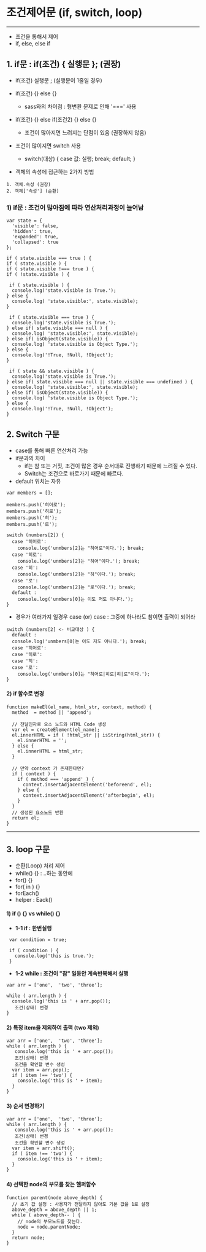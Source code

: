 # 조건제어문 (if, switch, loop)
---
- 조건을 통해서 제어
- if, else, else if  

## 1. if문 : if(조건) { 실행문 }; (권장)
- if(조건) 실행문 ; (실행문이 1줄일 경우)
- if(조건) {} else {}
  - sass와의 차이점 : 형변환 문제로 인해 '===' 사용
- if(조건) {} else if(조건2) {} else {}
  - 조건이 많아지면 느려지는 단점이 있음 (권장하지 않음)
- 조건이 많이지면 switch 사용
  - switch(대상) { case 값: 실행; break; default; }

- 객체의 속성에 접근하는 2가지 방법
```
1. 객체.속성 (권장)
2. 객체['속성'] (순환)
```

### 1) if문 : 조건이 많아짐에 따라 연산처리과정이 늘어남
```
var state = {
  'visible': false,
  'hidden': true,
  'expanded': true,
  'collapsed': true
};
```
```
if ( state.visible === true ) {
if ( state.visible ) {
if ( state.visible !=== true ) {
if ( !state.visible ) {
```
```
 if ( state.visible ) {
  console.log('state.visible is True.');
} else {
  console.log( 'state.visible:', state.visible);
}
```
```
 if ( state.visible === true ) {
  console.log('state.visible is True.');
} else if( state.visible === null ) {
  console.log( 'state.visible:', state.visible);
} else if( isObject(state.visible)) {
  console.log( 'state.visible is Object Type.');
} else {
  console.log('!True, !Null, !Object');
}
```
```
 if ( state && state.visible ) {
  console.log('state.visible is True.');
} else if( state.visible === null || state.visible === undefined ) {
  console.log( 'state.visible:', state.visible);
} else if( isObject(state.visible)) {
  console.log( 'state.visible is Object Type.');
} else {
  console.log('!True, !Null, !Object');
}
```



## 2. Switch 구문
- case를 통해 빠른 연산처리 가능
- if문과의 차이
  - if는 참 또는 거짓, 조건이 많은 경우 순서대로 진행하기 때문에 느려질 수 있다.
  - Switch는 조건으로 바로가기 때문에 빠르다.
- default 위치는 자유

```
var members = [];

members.push('히어로');
members.push('히로');
members.push('히');
members.push('로');

switch (numbers[2]) {
  case '히어로':
    console.log('unmbers[2]는 "히어로"이다.'); break;
  case '히로':
    console.log('unmbers[2]는 "히어"이다.'); break;
  case '히':
    console.log('unmbers[2]는 "히"이다.'); break;
  case '로':
    console.log('unmbers[2]는 "로"이다.'); break;
  default :
    console.log('unmbers[0]는 이도 저도 아니다.');
}
```

- 경우가 여러가지 일경우 case (or) case : 그중에 하나라도 참이면 출력이 되어라

```
switch (numbers[2] <- 비교대상 ) {
  default :
  console.log('unmbers[0]는 이도 저도 아니다.'); break;
  case '히어로':
  case '히로':
  case '히':
  case '로':
    console.log('unmbers[0]는 "히어로|히로|히|로"이다.');
}
```


#### 2) if 함수로 변경
```
function makeEl(el_name, html_str, context, method) {
  method  = method || 'append';

  // 전달인자로 요소 노드와 HTML Code 생성
  var el = createElement(el_name);
  el.innerHTML = if ( !html_str || isString(html_str)) {
    el.innerHTML = '';
  } else {
    el.innerHTML = html_str;
  }

  // 만약 context 가 존재한다면?
  if ( context ) {
    if ( method === 'append' ) {
      context.insertAdjacentElement('beforeend', el);
    } else {
      context.insertAdjacentElement('afterbegin', el);
    }
  }
  // 생성된 요소노드 반환
  return el;
}
```

---  

## 3. loop 구문
- 순환(Loop) 처리 제어
- while() {} : ..하는 동안에
- for() {}
- for( in ) {}
- forEach()
- helper : Eack()

#### 1) if () {}  vs  while() {}
- **1-1 if : 한번실행**

```
 var condition = true;

 if ( condition ) {
   console.log('this is true.');
 }
```  

- **1-2 while : 조건이 "참" 일동안 계속반복해서 실행**

```
var arr = ['one',  'two', 'three'];

while ( arr.length ) {
  console.log('this is ' + arr.pop());
   조건(상태) 변경
}
```  

#### 2) 특정 item을 제외하여 출력 (two 제외)
```
var arr = ['one',  'two', 'three'];
while ( arr.length ) {
   console.log('this is ' + arr.pop());
   조건(상태) 변경
   조건을 확인할 변수 생성
  var item = arr.pop();
  if ( item !== 'two') {
    console.log('this is ' + item);
  }
}
```

#### 3) 순서 변경하기
```
var arr = ['one',  'two', 'three'];
while ( arr.length ) {
   console.log('this is ' + arr.pop());
   조건(상태) 변경
   조건을 확인할 변수 생성
  var item = arr.shift();
  if ( item !== 'two') {
    console.log('this is ' + item);
  }
}
```

#### 4) 선택한 node의 부모를 찾는 헬퍼함수

```
function parent(node above_depth) {
  // 초기 값 설정 : 사용자가 전달하지 않아도 기본 값을 1로 설정
  above_depth = above_depth || 1;
  while ( above_depth-- ) {
    // node의 부모노드를 찾는다.
    node = node.parentNode;
  }
  return node;
}
```
